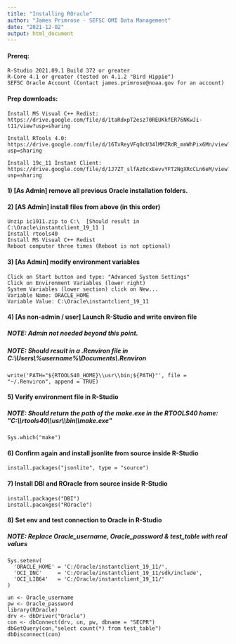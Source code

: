 ```yaml
---
title: "Installing ROracle"
author: "James Primrose - SEFSC OMI Data Management"
date: "2021-12-02"
output: html_document
---
```

#### Prereq:
```
R-Studio 2021.09.1 Build 372 or greater
R-Core 4.1 or greater (tested on 4.1.2 "Bird Hippie")
SEFSC Oracle Account (Contact james.primrose@noaa.gov for an account)
```
#### Prep downloads:
```
Install MS Visual C++ Redist: 
https://drive.google.com/file/d/1taRdxpT2esz70REUKkfER76NKwJi-t11/view?usp=sharing

Install RTools 4.0: 
https://drive.google.com/file/d/16TxReyVFq0cU34lMMZRdR_mnWhPix6Mn/view?usp=sharing

Install 19c_11 Instant Client:
https://drive.google.com/file/d/1J7ZT_slfAz0cxEevvYFT2NgXRcCLn6eM/view?usp=sharing
```
#### 1) [As Admin] remove all previous Oracle installation folders. 
#### 2) [AS Admin] install files from above (in this order)
```
Unzip ic1911.zip to C:\  [Should result in C:\Oracle\instantclient_19_11 ]
Install rtools40
Install MS Visual C++ Redist
Reboot computer three times (Reboot is not optional)
```
#### 3) [As Admin] modify environment variables

```
Click on Start button and type: "Advanced System Settings"
Click on Environment Variables (lower right)
System Variables (lower section) click on New...
Variable Name: ORACLE_HOME
Variable Value: C:\Oracle\instantclient_19_11
```
#### 4) [As non-admin / user] Launch R-Studio and write environ file
##### NOTE: Admin not needed beyond this point.
##### NOTE: Should result in a .Renviron file in C:\\Users\\%username%\\Documents\\.Renviron
```
write('PATH="${RTOOLS40_HOME}\\usr\\bin;${PATH}"', file = "~/.Renviron", append = TRUE)
```
#### 5) Verify environment file in R-Studio
##### NOTE: Should return the path of the make.exe in the RTOOLS40 home: "C:\\\\rtools40\\\\usr\\\\bin\\\\make.exe"
```
Sys.which("make")
```
#### 6) Confirm again and install jsonlite from source inside R-Studio
```
install.packages("jsonlite", type = "source")
```
#### 7) Install DBI and ROracle from source inside R-Studio
```
install.packages("DBI")
install.pacakges("ROracle")
```
#### 8) Set env and test connection to Oracle in R-Studio
##### NOTE: Replace Oracle_username, Oracle_password & test_table with real values
```
Sys.setenv(
  'ORACLE_HOME' = 'C:/Oracle/instantclient_19_11/',
  'OCI_INC'     = 'C:/Oracle/instantclient_19_11/sdk/include',
  'OCI_LIB64'   = 'C:/Oracle/instantclient_19_11/'
)

un <- Oracle_username
pw <- Oracle_password
library(ROracle)
drv <- dbDriver("Oracle")
con <- dbConnect(drv, un, pw, dbname = "SECPR")
dbGetQuery(con,"select count(*) from test_table")
dbDisconnect(con)
```
